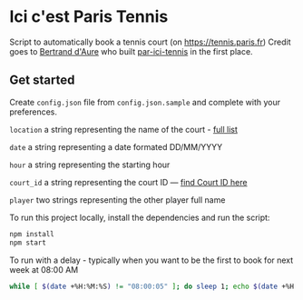# Ici c'est Paris Tennis

Script to automatically book a tennis court (on https://tennis.paris.fr)
Credit goes to [Bertrand d'Aure](https://github.com/bertrandda) who built [par-ici-tennis](https://github.com/bertrandda/par-ici-tennis) in the first place.

## Get started
Create `config.json` file from `config.json.sample` and complete with your preferences.

`location` a string representing the name of the court - [full list](https://tennis.paris.fr/tennis/jsp/site/Portal.jsp?page=tennisParisien&view=les_tennis_parisiens)

`date` a string representing a date formated DD/MM/YYYY

`hour` a string representing the starting hour

`court_id` a string representing the court ID — [find Court ID here](https://airtable.com/shrH4BCvssntJn9oB/tblMzdkwf9fNEztGy)

`player` two strings representing the other player full name

To run this project locally, install the dependencies and run the script:

```sh
npm install
npm start
```

To run with a delay - typically when you want to be the first to book for next week at 08:00 AM

```sh
while [ $(date +%H:%M:%S) != "08:00:05" ]; do sleep 1; echo $(date +%H:%M:%S) "wait for it... wait for it"; done; npm start
```
